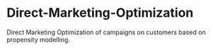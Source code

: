 # Direct-Marketing-Optimization
Direct Marketing Optimization of campaigns on customers based on propensity modelling.
